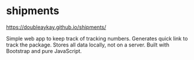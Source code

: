 # shipments
https://doubleaykay.github.io/shipments/

Simple web app to keep track of tracking numbers. Generates quick link to track the package. Stores all data locally, not on a server. Built with Bootstrap and pure JavaScript.
